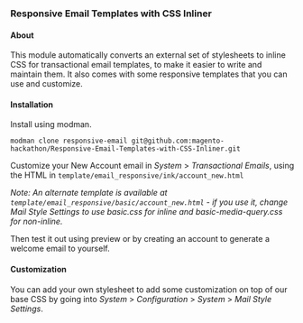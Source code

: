 ### Responsive Email Templates with CSS Inliner

#### About

This module automatically converts an external set of stylesheets to inline CSS for transactional email templates, to make it easier to write and maintain them.  It also comes with some responsive templates that you can use and customize.

#### Installation

Install using modman.

`modman clone responsive-email git@github.com:magento-hackathon/Responsive-Email-Templates-with-CSS-Inliner.git`

Customize your New Account email in *System* > *Transactional Emails*, using the HTML in `template/email_responsive/ink/account_new.html`

*Note: An alternate template is available at `template/email_responsive/basic/account_new.html` - if you use it, change Mail Style Settings to use basic.css for inline and basic-media-query.css for non-inline.*

Then test it out using preview or by creating an account to generate a welcome email to yourself.

#### Customization

You can add your own stylesheet to add some customization on top of our base CSS by going into *System* > *Configuration* > *System* > *Mail Style Settings*.
